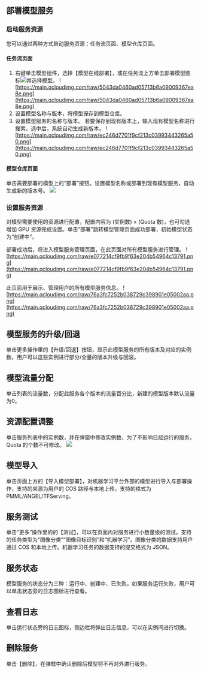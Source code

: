 ## 部署模型服务
### 启动服务资源
您可以通过两种方式启动服务资源：任务流页面、模型仓库页面。
#### 任务流页面
1. 右键单击模型组件，选择【模型在线部署】，或在任务流上方单击部署模型图标![](https://main.qcloudimg.com/raw/bcfef224b06e499553e5272c14813518.png)并选择模型。
![https://main.qcloudimg.com/raw/5043da0460ad05713b6a09009367ea8e.png](https://main.qcloudimg.com/raw/5043da0460ad05713b6a09009367ea8e.png)
2. 设置模型名称与版本，将模型保存到模型仓库。
3. 设置模型服务的名称与版本。
若要保存到现有版本上，输入现有模型名称进行搜索，选中后，系统自动生成新版本。
![https://main.qcloudimg.com/raw/ec246d7701f9cf213c03993443265a50.png](https://main.qcloudimg.com/raw/ec246d7701f9cf213c03993443265a50.png)

#### 模型仓库页面
单击需要部署的模型上的“部署”按钮。设置模型名称或部署到现有模型服务，自动生成新的版本号。
![](https://main.qcloudimg.com/raw/40f365c64dcc1d9de9decf97bccbb121.png)

### 设置服务资源
对模型需要使用的资源进行配置，配置内容为 (实例数) × (Quota 数)，也可勾选增加 GPU 资源完成设置。单击“部署”跳转模型管理页面成功部署，初始模型状态为“创建中”。

部署成功后，将进入模型服务管理页面，在此页面对所有模型服务进行管理。
![https://main.qcloudimg.com/raw/e077214cf9fb9f63e204b54964c13791.png](https://main.qcloudimg.com/raw/e077214cf9fb9f63e204b54964c13791.png)

此页面用于展示、管理用户的所有模型服务信息。
![https://main.qcloudimg.com/raw/76a3fc7252b038729c398901e05002aa.png](https://main.qcloudimg.com/raw/76a3fc7252b038729c398901e05002aa.png)

## 模型服务的升级/回退
单击更多操作里的【升级/回退】按钮，显示此模型服务的所有版本及对应的实例数，用户可以这些实例进行部分/全量的版本升级与回滚。

## 模型流量分配
单击列表的流量数，分配此服务各个版本的流量百分比，新建的模型版本默认流量为0。

## 资源配置调整
单击服务列表中的实例数，并在弹窗中修改实例数，为了不影响已经运行的服务，Quota 的个数不可修改。
![](https://main.qcloudimg.com/raw/e7515330f26a02e1fd3a9a67c66ddc97.png)


## 模型导入
单击页面上方的【导入模型部署】，对机器学习平台外部的模型进行导入与部署操作，支持的来源为用户的 COS 路径与本地上传，支持的格式为 PMML/ANGEL/TFServing。

## 服务测试
单击“更多”操作里的的【测试】，可以在页面内对服务进行小数量级的测试。支持的任务类型为“图像分类”“图像目标识别”和“机器学习”。图像分类的数据支持用户通过 COS 和本地上传。机器学习任务的数据支持的提交格式为 JSON。

## 服务状态
模型服务的状态分为三种：运行中、创建中、已失败，如果服务运行失败，用户可以单击状态旁的日志图标进行查看。

## 查看日志
单击运行状态旁的日志图标，侧边栏将弹出日志信息，可以在实例间进行切换。

## 删除服务
单击【删除】，在弹框中确认删除后模型将不再对外进行服务。
